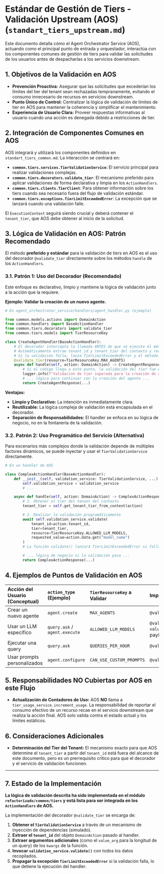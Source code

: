# Estándar de Gestión de Tiers - Validación Upstream (AOS) (`standart_tiers_upstream.md`)

Este documento detalla cómo el Agent Orchestrator Service (AOS), actuando como el principal punto de entrada y orquestador, interactúa con los componentes comunes de gestión de tiers para validar las solicitudes de los usuarios antes de despacharlas a los servicios downstream.

## 1. Objetivos de la Validación en AOS

*   **Prevención Proactiva:** Asegurar que las solicitudes que excederían los límites del tier del tenant sean rechazadas tempranamente, evitando el consumo innecesario de recursos en servicios downstream.
*   **Punto Único de Control:** Centralizar la lógica de validación de límites de tier en AOS para mantener la coherencia y simplificar el mantenimiento.
*   **Experiencia de Usuario Clara:** Proveer respuestas informativas al usuario cuando una acción es denegada debido a restricciones de tier.

## 2. Integración de Componentes Comunes en AOS

AOS integrará y utilizará los componentes definidos en `standart_tiers_common.md`. La interacción se centrará en:

*   **`common.tiers.services.TierValidationService`**: El servicio principal para realizar validaciones complejas.
*   **`common.tiers.decorators.validate_tier`**: El mecanismo preferido para aplicar validaciones de forma declarativa y limpia en los `ActionHandlers`.
*   **`common.tiers.clients.TierClient`**: Para obtener información sobre los tiers cuando sea necesario fuera del flujo de validación estándar.
*   **`common.tiers.exceptions.TierLimitExceededError`**: La excepción que se lanzará cuando una validación falle.

El `ExecutionContext` seguirá siendo crucial y deberá contener el `tenant_tier`, que AOS debe obtener al inicio de la solicitud.

## 3. Lógica de Validación en AOS: Patrón Recomendado

El método **preferido y estándar** para la validación de tiers en AOS es el uso del decorador `@validate_tier` directamente sobre los métodos `handle` de los `ActionHandlers`.

### 3.1. Patrón 1: Uso del Decorador (Recomendado)

Este enfoque es declarativo, limpio y mantiene la lógica de validación junto a la acción que la requiere.

**Ejemplo: Validar la creación de un nuevo agente.**

```python
# En agent_orchestrator_service/handlers/agent_handler.py (ejemplo)

from common.models.actions import DomainAction
from common.handlers import BaseActionHandler
from common.tiers.decorators import validate_tier
from common.tiers.models import TierResourceKey

class CreateAgentHandler(BaseActionHandler):
    # El decorador intercepta la llamada ANTES de que se ejecute el método handle.
    # Automáticamente extrae tenant_id y tenant_tier del contexto y realiza la validación.
    # Si la validación falla, lanza TierLimitExceededError y el método nunca se ejecuta.
    @validate_tier(resource=TierResourceKey.MAX_AGENTS)
    async def handle(self, action: DomainAction) -> CreateAgentResponse:
        # Si el código llega a este punto, la validación del tier fue exitosa.
        logger.info(f"Validación de tier superada para la creación de agente del tenant {action.tenant_id}.")
        # ... lógica para continuar con la creación del agente ...
        return CreateAgentResponse(...)
```

**Ventajas:**
*   **Limpio y Declarativo:** La intención es inmediatamente clara.
*   **Reutilizable:** La lógica compleja de validación está encapsulada en el decorador.
*   **Separación de Responsabilidades:** El handler se enfoca en su lógica de negocio, no en la fontanería de la validación.

### 3.2. Patrón 2: Uso Programático del Servicio (Alternativa)

Para escenarios más complejos donde la validación depende de múltiples factores dinámicos, se puede inyectar y usar el `TierValidationService` directamente.

```python
# En un handler de AOS

class ComplexActionHandler(BaseActionHandler):
    def __init__(self, validation_service: TierValidationService, ...):
        self.validation_service = validation_service
        # ...

    async def handle(self, action: DomainAction) -> ComplexActionResponse:
        # 1. Obtener el tier del tenant del contexto
        tenant_tier = self.get_tenant_tier_from_context(action)

        # 2. Realizar la validación programáticamente
        await self.validation_service.validate(
            tenant_id=action.tenant_id,
            tier=tenant_tier,
            resource=TierResourceKey.ALLOWED_LLM_MODELS,
            requested_value=action.data.get("model_name")
        )
        # La función validate() lanzará TierLimitExceededError si falla

        # ... lógica de negocio si la validación pasa ...
        return ComplexActionResponse(...)
```

## 4. Ejemplos de Puntos de Validación en AOS

| Acción del Usuario (Conceptual) | `action_type` (Ejemplo)        | `TierResourceKey` a Validar | Implementación Sugerida en AOS                                     |
| :------------------------------ | :----------------------------- | :-------------------------- | :----------------------------------------------------------------- |
| Crear un nuevo agente           | `agent.create`                 | `MAX_AGENTS`                | `@validate_tier(resource=TierResourceKey.MAX_AGENTS)`              |
| Usar un LLM específico          | `query.ask` / `agent.execute`  | `ALLOWED_LLM_MODELS`        | `@validate_tier(resource=TierResourceKey.ALLOWED_LLM_MODELS, value_path="data.model_name")` (el decorador extraería el valor del payload) |
| Ejecutar una query              | `query.ask`                    | `QUERIES_PER_HOUR`          | `@validate_tier(resource=TierResourceKey.QUERIES_PER_HOUR)`        |
| Usar prompts personalizados     | `agent.configure`              | `CAN_USE_CUSTOM_PROMPTS`    | `@validate_tier(resource=TierResourceKey.CAN_USE_CUSTOM_PROMPTS)`  |

## 5. Responsabilidades NO Cubiertas por AOS en este Flujo

*   **Actualización de Contadores de Uso:** AOS **NO** llama a `tier_usage_service.increment_usage`. La responsabilidad de reportar el consumo efectivo de un recurso recae en el servicio downstream que realiza la acción final. AOS solo valida contra el estado actual y los límites estáticos.

## 6. Consideraciones Adicionales

*   **Determinación del Tier del Tenant:** El mecanismo exacto para que AOS determine el `tenant_tier` a partir del `tenant_id` está fuera del alcance de este documento, pero es un prerrequisito crítico para que el decorador y el servicio de validación funcionen.

---

## 7. Estado de la Implementación

**La lógica de validación descrita ha sido implementada en el módulo `refactorizado/common/tiers` y está lista para ser integrada en los `ActionHandlers` de AOS.**

La implementación del decorador `@validate_tier` se encarga de:

1.  **Obtener el `TierValidationService`** a través de un mecanismo de inyección de dependencias (simulado).
2.  **Extraer el `tenant_id`** del objeto `DomainAction` pasado al handler.
3.  **Extraer argumentos adicionales** (como el `value_arg` para la longitud de un query) de los `kwargs` de la función.
4.  **Invocar `validation_service.validate()`** con todos los datos recopilados.
5.  **Propagar la excepción `TierLimitExceededError`** si la validación falla, lo que detiene la ejecución del handler.
